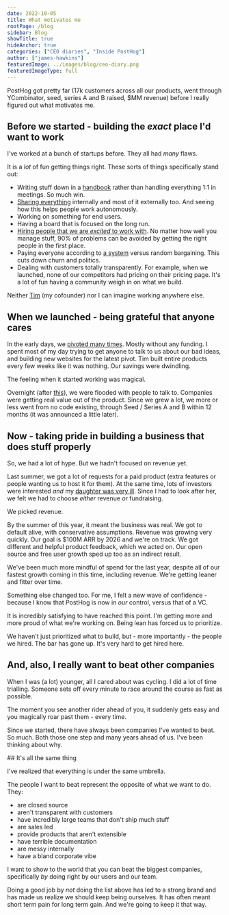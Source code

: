```yaml
---
date: 2022-10-05
title: What motivates me
rootPage: /blog
sidebar: Blog
showTitle: true
hideAnchor: true
categories: ["CEO diaries", "Inside PostHog"]
author: ["james-hawkins"]
featuredImage: ../images/blog/ceo-diary.png
featuredImageType: full
---
```


PostHog got pretty far (17k customers across all our products, went through YCombinator, seed, series A and B raised, $MM revenue) before I really figured out what motivates me.

## Before we started - building the _exact_ place I'd want to work

I've worked at a bunch of startups before. They all had _many_ flaws.

It is a _lot_ of fun getting things right. These sorts of things specifically stand out:

* Writing stuff down in a [handbook](../handbook) rather than handling everything 1:1 in meetings. So much win.
* [Sharing everything](how-to-run-a-transparent-company) internally and most of it externally too. And seeing how this helps people work autonomously.
* Working on something for end users.
* Having a board that is focused on the long run.
* [Hiring people that we are _excited_ to work with](../handbook/company/values). No matter how well you manage stuff, 90% of problems can be avoided by getting the right people in the first place.
* Paying everyone according to [a system](../handbook/people/compensation) versus random bargaining. This cuts down churn and politics.
* Dealing with customers totally transparently. For example, when we launched, none of our competitors had pricing on their pricing page. It's a lot of fun having a community weigh in on what we build.

Neither [Tim](../handbook/company/team/tim-glaser) (my cofounder) nor I can imagine working anywhere else.

## When we launched - being grateful that anyone cares

In the early days, we [pivoted many times](story-about-pivots). Mostly without any funding. I spent most of my day trying to get anyone to talk to us about our bad ideas, and building new websites for the latest pivot. Tim built entire products every few weeks like it was nothing. Our savings were dwindling.

The feeling when it started working was magical.

Overnight (after [this](https://news.ycombinator.com/item?id=22376732)), we were flooded with people to talk to. Companies were getting real value out of the product. Since we grew a lot, we more or less went from no code existing, through Seed / Series A and B within 12 months (it was announced a little later).

## Now - taking pride in building a business that does stuff properly

So, we had a lot of hype. But we hadn't focused on revenue yet.

Last summer, we got a lot of requests for a paid product (extra features or people wanting us to host it for them). At the same time, lots of investors were interested _and_ my [daughter was very ill](ceo-diary-3). Since I had to look after her, we felt we had to choose _either_ revenue _or_ fundraising.

We picked revenue.

By the summer of this year, it meant the business was real. We got to default alive, with conservative assumptions. Revenue was growing very quickly. Our goal is $100M ARR by 2026 and we're on track. We got different and helpful product feedback, which we acted on. Our open source and free user growth sped up too as an indirect result.

We've been much more mindful of spend for the last year, despite all of our fastest growth coming in this time, including revenue. We're getting leaner and fitter over time.

Something else changed too. For me, I felt a new wave of confidence - because I know that PostHog is now in _our_ control, versus that of a VC.

It is incredibly satisfying to have reached this point. I'm getting more and more proud of what we're working on. Being lean has forced us to prioritize.

We haven't just prioritized what to build, but - more importantly - the people we hired. The bar has gone up. It's very hard to get hired here.

## And, also, I really want to beat other companies

When I was (a lot) younger, all I cared about was cycling. I did a lot of time trialling. Someone sets off every minute to race around the course as fast as possible.

The moment you see another rider ahead of you, it suddenly gets easy and you magically roar past them - every time.

Since we started, there have always been companies I've wanted to beat. So much. Both those one step and many years ahead of us. I've been thinking about why.

## It's all the same thing

I've realized that everything is under the same umbrella.

The people I want to beat represent the opposite of what we want to do. They:

* are closed source
* aren't transparent with customers
* have incredibly large teams that don't ship much stuff
* are sales led
* provide products that aren't extensible
* have terrible documentation
* are messy internally
* have a bland corporate vibe

I want to show to the world that you can beat the biggest companies, specifically _by_ doing right by our users and our team.

Doing a good job by _not_ doing the list above has led to a strong brand and has made us realize we should keep being ourselves. It has often meant short term pain for long term gain. And we're going to keep it that way.